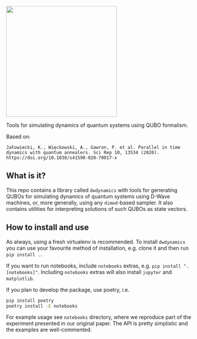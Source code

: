 <img src="https://github.com/dexter2206/dwdynamics/blob/master/logo-1.png?raw=true" width="300"/>

Tools for simulating dynamics of quantum systems using QUBO formalism.

Based on:
```text
Jałowiecki, K., Więckowski, A., Gawron, P. et al. Parallel in time dynamics with quantum annealers. Sci Rep 10, 13534 (2020). https://doi.org/10.1038/s41598-020-70017-x
```

## What is it?

This repo contains a library called `dwdynamics` with tools for generating QUBOs for simulating dynamics of quantum systems using D-Wave machines, or, more generally, using any `dimod`-based sampler. It also contains utilities for interpreting solutions of such QUBOs as state vectors.

## How to install and use

As always, using a fresh virtualenv is recommended. To install `dwdynamics` you can use your favourite method of installation, e.g. clone it and then run `pip install .`.

If you want to run notebooks, include `notebooks` extras, e.g. `pip install ".[notebooks]"`. Including `notebooks` extras will also install `jupyter` and `matplotlib`.

If you plan to develop the package, use poetry, i.e.

```bash
pip install poetry
poetry install -E notebooks
```

For example usage see `notebooks` directory, where we reproduce part of the experiment presented in our original paper. The API is pretty simplistic and the examples are well-commented.
